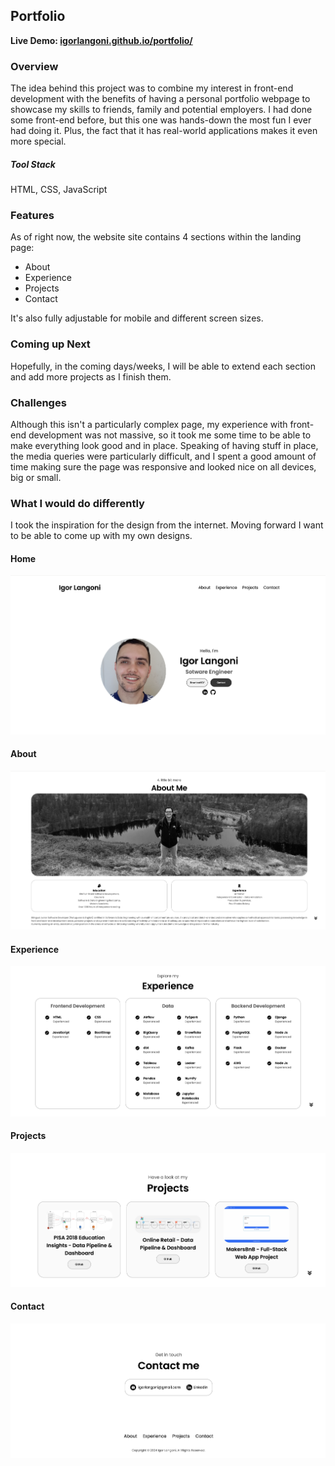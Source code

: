 ## Portfolio

 <b> Live Demo: <a href="https://igorlangoni.github.io/portfolio/">igorlangoni.github.io/portfolio/ </a> </b>

### Overview

The idea behind this project was to combine my interest in front-end development with the benefits of having a personal portfolio webpage to showcase my skills to friends, family and potential employers. I had done some front-end before, but this one was hands-down the most fun I ever had doing it. Plus, the fact that it has real-world applications makes it even more special.

##### Tool Stack

HTML, CSS, JavaScript

### Features

As of right now, the website site contains 4 sections within the landing page:
  - About
  - Experience
  - Projects
  - Contact

It's also fully adjustable for mobile and different screen sizes.

### Coming up Next

Hopefully, in the coming days/weeks, I will be able to extend each section and add more projects as I finish them.

### Challenges

Although this isn't a particularly complex page, my experience with front-end development was not massive, so it took me some time to be able to make everything look good and in place.
Speaking of having stuff in place, the media queries were particularly difficult, and I spent a good amount of time making sure the page was responsive and looked nice on all devices, big or small.

### What I would do differently

I took the inspiration for the design from the internet. Moving forward I want to be able to come up with my own designs.


#### Home
![Home Picture](/assets/index.png)

#### About
![About Picture](/assets/about.png)

#### Experience
![Experience Picture](/assets/experience1.png)

#### Projects
![Projects Picture](/assets/projects.png)

#### Contact
![Contact Picture](/assets/contact.png)


